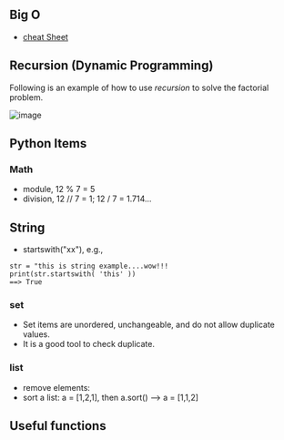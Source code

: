 ## Big O 
- [cheat Sheet](https://www.bigocheatsheet.com/)

## Recursion (Dynamic Programming)
Following is an example of how to use *recursion* to solve the factorial problem.

![image](https://user-images.githubusercontent.com/25771207/123892427-9106e700-d928-11eb-83b1-2d63ea48ab08.png)


## Python Items

### Math
- module, 12 % 7 = 5
- division, 12 // 7 = 1;   12 / 7 = 1.714...

## String
- startswith("xx"), e.g., 
```
str = "this is string example....wow!!!
print(str.startswith( 'this' ))
==> True
```


### set
- Set items are unordered, unchangeable, and do not allow duplicate values.
- It is a good tool to check duplicate.

### list
- remove elements:
- sort a list: a = [1,2,1], then a.sort() --> a = [1,1,2]


## Useful functions
